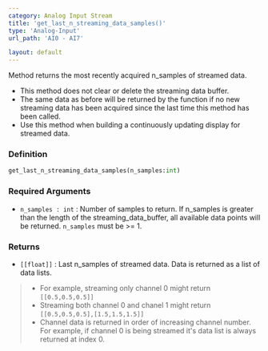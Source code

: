 ```yaml
---
category: Analog Input Stream
title: 'get_last_n_streaming_data_samples()'
type: 'Analog-Input'
url_path: 'AI0 - AI7'

layout: default
---
```


Method returns the most recently acquired n_samples of streamed data. 
* This method does not clear or delete the streaming data buffer.
* The same data as before will be returned by the function if no new streaming data has been acquired since the last time this method has been called.
* Use this method when building a continuously updating display for streamed data.

### Definition 

```python
get_last_n_streaming_data_samples(n_samples:int)
```

### Required Arguments

* `n_samples : int` : Number of samples to return. If n_samples is greater than the length of the streaming_data_buffer, all available data points will be returned. `n_samples` must be >= 1.

### Returns

* `[[float]]` : Last n_samples of streamed data. Data is returned as a list of data lists.
> * For example, streaming only channel 0 might return `[[0.5,0.5,0.5]]`
> * Streaming both channel 0 and chanel 1 might return `[[0.5,0.5,0.5],[1.5,1.5,1.5]]`
> * Channel data is returned in order of increasing channel number. For example, if channel 0 is being streamed it's data list is always returned at index 0. 